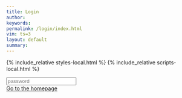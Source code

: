 ```yaml
---
title: Login
author: 
keywords: 
permalink: /login/index.html
vim: ts=3
layout: default
summary: 
---
```


{% include_relative styles-local.html %}
{% include_relative scripts-local.html %}


<input type="password" id="password" placeholder="password">


<div>
	<a href="/">Go to the homepage</a>
</div>
